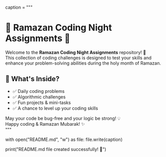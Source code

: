 caption = """
# 🌙 Ramazan Coding Night Assignments 🚀

Welcome to the **Ramazan Coding Night Assignments** repository! 🌟  
This collection of coding challenges is designed to test your skills and enhance your problem-solving abilities during the holy month of Ramazan.  

## 📌 What's Inside?
- ✅ Daily coding problems  
- ✅ Algorithmic challenges  
- ✅ Fun projects & mini-tasks  
- ✅ A chance to level up your coding skills  

May your code be bug-free and your logic be strong! 💡  
Happy coding & Ramazan Mubarak! ✨  
"""

with open("README.md", "w") as file:
    file.write(caption)

print("README.md file created successfully! 📄")
